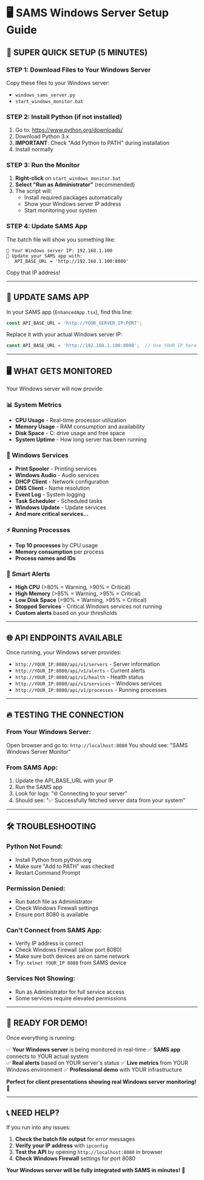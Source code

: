 # 🖥️ SAMS Windows Server Setup Guide

## 🚀 SUPER QUICK SETUP (5 MINUTES)

### **STEP 1: Download Files to Your Windows Server**
Copy these files to your Windows server:
- `windows_sams_server.py`
- `start_windows_monitor.bat`

### **STEP 2: Install Python (if not installed)**
1. Go to: https://www.python.org/downloads/
2. Download Python 3.x
3. **IMPORTANT**: Check "Add Python to PATH" during installation
4. Install normally

### **STEP 3: Run the Monitor**
1. **Right-click** on `start_windows_monitor.bat`
2. **Select "Run as Administrator"** (recommended)
3. The script will:
   - Install required packages automatically
   - Show your Windows server IP address
   - Start monitoring your system

### **STEP 4: Update SAMS App**
The batch file will show you something like:
```
📍 Your Windows server IP: 192.168.1.100
🔧 Update your SAMS app with:
   API_BASE_URL = 'http://192.168.1.100:8080'
```

Copy that IP address!

---

## 🔧 UPDATE SAMS APP

In your SAMS app (`EnhancedApp.tsx`), find this line:
```javascript
const API_BASE_URL = 'http://YOUR_SERVER_IP:PORT';
```

Replace it with your actual Windows server IP:
```javascript
const API_BASE_URL = 'http://192.168.1.100:8080';  // Use YOUR IP here
```

---

## 🖥️ WHAT GETS MONITORED

Your Windows server will now provide:

### **📊 System Metrics**
- **CPU Usage** - Real-time processor utilization
- **Memory Usage** - RAM consumption and availability  
- **Disk Space** - C: drive usage and free space
- **System Uptime** - How long server has been running

### **🔧 Windows Services**
- **Print Spooler** - Printing services
- **Windows Audio** - Audio services
- **DHCP Client** - Network configuration
- **DNS Client** - Name resolution
- **Event Log** - System logging
- **Task Scheduler** - Scheduled tasks
- **Windows Update** - Update services
- **And more critical services...**

### **⚡ Running Processes**
- **Top 10 processes** by CPU usage
- **Memory consumption** per process
- **Process names and IDs**

### **🚨 Smart Alerts**
- **High CPU** (>80% = Warning, >90% = Critical)
- **High Memory** (>85% = Warning, >95% = Critical)  
- **Low Disk Space** (>90% = Warning, >95% = Critical)
- **Stopped Services** - Critical Windows services not running
- **Custom alerts** based on your thresholds

---

## 🌐 API ENDPOINTS AVAILABLE

Once running, your Windows server provides:

- `http://YOUR_IP:8080/api/v1/servers` - Server information
- `http://YOUR_IP:8080/api/v1/alerts` - Current alerts
- `http://YOUR_IP:8080/api/v1/health` - Health status
- `http://YOUR_IP:8080/api/v1/services` - Windows services
- `http://YOUR_IP:8080/api/v1/processes` - Running processes

---

## 🔥 TESTING THE CONNECTION

### **From Your Windows Server:**
Open browser and go to: `http://localhost:8080`
You should see: "SAMS Windows Server Monitor"

### **From SAMS App:**
1. Update the API_BASE_URL with your IP
2. Run the SAMS app
3. Look for logs: "🌐 Connecting to your server"
4. Should see: "✅ Successfully fetched server data from your system"

---

## 🛠️ TROUBLESHOOTING

### **Python Not Found:**
- Install Python from python.org
- Make sure "Add to PATH" was checked
- Restart Command Prompt

### **Permission Denied:**
- Run batch file as Administrator
- Check Windows Firewall settings
- Ensure port 8080 is available

### **Can't Connect from SAMS App:**
- Verify IP address is correct
- Check Windows Firewall (allow port 8080)
- Make sure both devices are on same network
- Try: `telnet YOUR_IP 8080` from SAMS device

### **Services Not Showing:**
- Run as Administrator for full service access
- Some services require elevated permissions

---

## 🎯 READY FOR DEMO!

Once everything is running:

✅ **Your Windows server** is being monitored in real-time
✅ **SAMS app** connects to YOUR actual system  
✅ **Real alerts** based on YOUR server's status
✅ **Live metrics** from YOUR Windows environment
✅ **Professional demo** with YOUR infrastructure

**Perfect for client presentations showing real Windows server monitoring!** 🚀

---

## 📞 NEED HELP?

If you run into any issues:
1. **Check the batch file output** for error messages
2. **Verify your IP address** with `ipconfig`
3. **Test the API** by opening `http://localhost:8080` in browser
4. **Check Windows Firewall** settings for port 8080

**Your Windows server will be fully integrated with SAMS in minutes!** 💪
